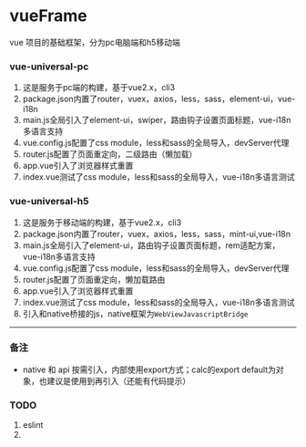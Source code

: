 # vueFrame

vue 项目的基础框架，分为pc电脑端和h5移动端

### vue-universal-pc

1. 这是服务于pc端的构建，基于vue2.x，cli3
2. package.json内置了router，vuex，axios，less，sass，element-ui，vue-i18n
3. main.js全局引入了element-ui，swiper，路由钩子设置页面标题，vue-i18n多语言支持
4. vue.config.js配置了css module，less和sass的全局导入，devServer代理
5. router.js配置了页面重定向，二级路由（懒加载）
6. app.vue引入了浏览器样式重置
7. index.vue测试了css module，less和sass的全局导入，vue-i18n多语言测试

### vue-universal-h5

1. 这是服务于移动端的构建，基于vue2.x，cli3
2. package.json内置了router，vuex，axios，less，sass，mint-ui,vue-i18n
3. main.js全局引入了element-ui，路由钩子设置页面标题，rem适配方案，vue-i18n多语言支持
4. vue.config.js配置了css module，less和sass的全局导入，devServer代理
5. router.js配置了页面重定向，懒加载路由
6. app.vue引入了浏览器样式重置
7. index.vue测试了css module，less和sass的全局导入，vue-i18n多语言测试
8. 引入和native桥接的js，native框架为`WebViewJavascriptBridge`

---

### 备注
- native 和 api 按需引入，内部使用export方式；calc的export default为对象，也建议是使用到再引入（还能有代码提示）

### TODO

1. eslint
2. 
